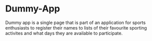 # Dummy-App
Dummy app is a single page that is part of an application for sports enthusiasts to register their names to lists of their favourite sporting activites and what days they are available to participate.